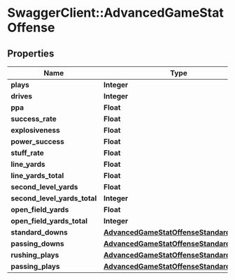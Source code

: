 # SwaggerClient::AdvancedGameStatOffense

## Properties
Name | Type | Description | Notes
------------ | ------------- | ------------- | -------------
**plays** | **Integer** |  | [optional] 
**drives** | **Integer** |  | [optional] 
**ppa** | **Float** |  | [optional] 
**success_rate** | **Float** |  | [optional] 
**explosiveness** | **Float** |  | [optional] 
**power_success** | **Float** |  | [optional] 
**stuff_rate** | **Float** |  | [optional] 
**line_yards** | **Float** |  | [optional] 
**line_yards_total** | **Float** |  | [optional] 
**second_level_yards** | **Float** |  | [optional] 
**second_level_yards_total** | **Integer** |  | [optional] 
**open_field_yards** | **Float** |  | [optional] 
**open_field_yards_total** | **Integer** |  | [optional] 
**standard_downs** | [**AdvancedGameStatOffenseStandardDowns**](AdvancedGameStatOffenseStandardDowns.md) |  | [optional] 
**passing_downs** | [**AdvancedGameStatOffenseStandardDowns**](AdvancedGameStatOffenseStandardDowns.md) |  | [optional] 
**rushing_plays** | [**AdvancedGameStatOffenseStandardDowns**](AdvancedGameStatOffenseStandardDowns.md) |  | [optional] 
**passing_plays** | [**AdvancedGameStatOffenseStandardDowns**](AdvancedGameStatOffenseStandardDowns.md) |  | [optional] 


